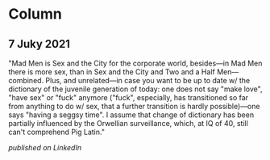 # Column

## 7 Juky 2021

"Mad Men is Sex and the City for the corporate world, besides—in Mad Men there is more sex, than in Sex and the City and Two and a Half Men—combined. Plus, and unrelated—in case you want to be up to date w/ the dictionary of the juvenile generation of today: one does not say "make love", "have sex" or "fuck" anymore ("fuck", especially, has transitioned so far from anything to do w/ sex, that a further transition is hardly possible)—one says "having a seggsy time". I assume that change of dictionary has been partially influenced by the Orwellian surveillance, which, at IQ of 40, still can't comprehend Pig Latin."

_published on LinkedIn_
